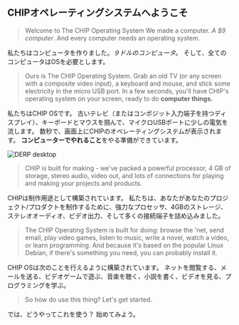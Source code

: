 ## CHIPオペレーティングシステムへようこそ
> Welcome to The CHIP Operating System
> We made a computer. *A $9 computer*. And every computer needs an operating system. 

私たちはコンピュータを作りました。*９ドルのコンピュータ*。
そして、全てのコンピュータはOSを必要とします。

> Ours is The CHIP Operating System. Grab an old TV (or any screen with a composite video input), a keyboard and mouse, and stick some electricity in the micro USB port. In a few seconds, you'll have CHIP's operating system on your screen, ready to do **computer things.** 

私たちはCHIP OSです。
古いテレビ（またはコンポジット入力端子を持つディスプレイ）、キーボードとマウスを掴んで、マイクロUSBポートに少しの電気を流します。
数秒で、画面上にCHIPのオペレーティングシステムが表示されます。
**コンピューターでやれること**をやる準備ができています。

![DERP desktop](http://docs.getchip.com/images/screen_desktop.jpg)


> CHIP is built for making - we've packed a powerful processor, 4 GB of storage, stereo audio, video out,  and lots of connections for playing and making your projects and products. 

CHIPは制作用途として構築されています。
私たちは、あなたがあなたのプロジェクト/プロダクトを制作するために、強力なプロセッサ、4GBのストレージ、ステレオオーディオ、ビデオ出力、そして多くの接続端子を詰め込みました。


> The CHIP Operating System is built for doing: browse the 'net, send email, play video games, listen to music, write a novel, watch a video, or learn programming. And because it's based on the popular Linux Debian, if there's something you need, you can probably install it. 

CHIP OSは次のことを行えるように構築されています。
ネットを閲覧する、メールを送る、ビデオゲームで遊ぶ、音楽を聴く、小説を書く、ビデオを見る、プログラミングを学ぶ。


> So how do use this thing? Let's get started.

では、どうやってこれを使う？ 始めてみよう。

